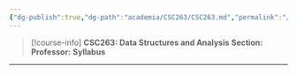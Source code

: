 ```yaml
---
{"dg-publish":true,"dg-path":"academia/CSC263/CSC263.md","permalink":"/academia/csc-263/csc-263/","tags":["university","cs","course-page"],"created":"2024-06-22T16:06:24.428-07:00","updated":"2024-06-22T17:21:09.040-07:00"}
---
```


> [!course-info] **CSC263: Data Structures and Analysis**
> **Section:** 
> **Professor:** 
> **Syllabus**

---
